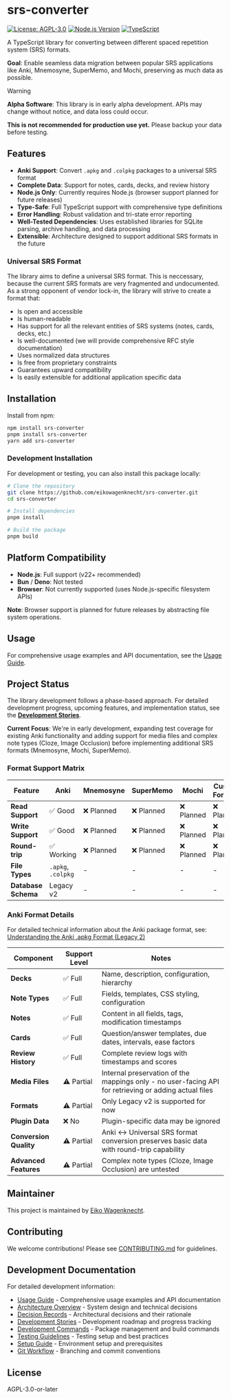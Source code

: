 # srs-converter

[![License: AGPL-3.0](https://img.shields.io/badge/License-AGPL%203.0-blue.svg)](https://opensource.org/licenses/AGPL-3.0)
[![Node.js Version](https://img.shields.io/badge/Node.js-22%2B-green)](https://nodejs.org/)
[![TypeScript](https://img.shields.io/badge/TypeScript-5.9-blue)](https://www.typescriptlang.org/)

A TypeScript library for converting between different spaced repetition system (SRS) formats.

**Goal**: Enable seamless data migration between popular SRS applications like Anki, Mnemosyne, SuperMemo, and Mochi, preserving as much data as possible.

> [!warning]
> **Alpha Software**: This library is in early alpha development.
> APIs may change without notice, and data loss could occur.
>
> **This is not recommended for production use yet.**
> Please backup your data before testing.

## Features

- **Anki Support**: Convert `.apkg` and `.colpkg` packages to a universal SRS format
- **Complete Data**: Support for notes, cards, decks, and review history
- **Node.js Only**: Currently requires Node.js (browser support planned for future releases)
- **Type-Safe**: Full TypeScript support with comprehensive type definitions
- **Error Handling**: Robust validation and tri-state error reporting
- **Well-Tested Dependencies**: Uses established libraries for SQLite parsing, archive handling, and data processing
- **Extensible**: Architecture designed to support additional SRS formats in the future

### Universal SRS Format

The library aims to define a universal SRS format.
This is neccessary, because the current SRS formats are very fragmented and undocumented.
As a strong opponent of vendor lock-in, the library will strive to create a format that:

- Is open and accessible
- Is human-readable
- Has support for all the relevant entities of SRS systems (notes, cards, decks, etc.)
- Is well-documented (we will provide comprehensive RFC style documentation)
- Uses normalized data structures
- Is free from proprietary constraints
- Guarantees upward compatibility
- Is easily extensible for additional application specific data

## Installation

Install from npm:

```bash
npm install srs-converter
pnpm install srs-converter
yarn add srs-converter
```

### Development Installation

For development or testing, you can also install this package locally:

```bash
# Clone the repository
git clone https://github.com/eikowagenknecht/srs-converter.git
cd srs-converter

# Install dependencies
pnpm install

# Build the package
pnpm build
```

## Platform Compatibility

- **Node.js**: Full support (v22+ recommended)
- **Bun** / **Deno**: Not tested
- **Browser**: Not currently supported (uses Node.js-specific filesystem APIs)

**Note**: Browser support is planned for future releases by abstracting file system operations.

## Usage

For comprehensive usage examples and API documentation, see the [Usage Guide](docs/README.usage.md).

## Project Status

The library development follows a phase-based approach. For detailed development progress, upcoming features, and implementation status, see the [**Development Stories**](docs/stories/README.md).

**Current Focus**: We're in early development, expanding test coverage for existing Anki functionality and adding support for media files and complex note types (Cloze, Image Occlusion) before implementing additional SRS formats (Mnemosyne, Mochi, SuperMemo).

### Format Support Matrix

| Feature | Anki | Mnemosyne | SuperMemo | Mochi | Custom Formats |
|---------|------|-----------|-----------|-------|----------------|
| **Read Support** | ✅ Good | ❌ Planned | ❌ Planned | ❌ Planned | ❌ Planned |
| **Write Support** | ✅ Good | ❌ Planned | ❌ Planned | ❌ Planned | ❌ Planned |
| **Round-trip** | ✅ Working | ❌ Planned | ❌ Planned | ❌ Planned | ❌ Planned |
| **File Types** | `.apkg`, `.colpkg` | - | - | - | - |
| **Database Schema** | Legacy v2 | - | - | - | - |

### Anki Format Details

For detailed technical information about the Anki package format, see: [Understanding the Anki .apkg Format (Legacy 2)](https://eikowagenknecht.de/posts/understanding-the-anki-apkg-format-legacy-2/)

| Component | Support Level | Notes |
|-----------|---------------|-------|
| **Decks** | ✅ Full | Name, description, configuration, hierarchy |
| **Note Types** | ✅ Full | Fields, templates, CSS styling, configuration |
| **Notes** | ✅ Full | Content in all fields, tags, modification timestamps |
| **Cards** | ✅ Full | Question/answer templates, due dates, intervals, ease factors |
| **Review History** | ✅ Full | Complete review logs with timestamps and scores |
| **Media Files** | ⚠️ Partial | Internal preservation of the mappings only - no user-facing API for retrieving or adding actual files |
| **Formats** | ⚠️ Partial | Only Legacy v2 is supported for now |
| **Plugin Data** | ❌ No | Plugin-specific data may be ignored |
| **Conversion Quality** | ⚠️ Partial | Anki ↔ Universal SRS format conversion preserves basic data with round-trip capability |
| **Advanced Features** | ⚠️ Partial | Complex note types (Cloze, Image Occlusion) are untested |

## Maintainer

This project is maintained by [Eiko Wagenknecht](https://eikowagenknecht.de).

## Contributing

We welcome contributions! Please see [CONTRIBUTING.md](CONTRIBUTING.md) for guidelines.

## Development Documentation

For detailed development information:

- [Usage Guide](docs/README.usage.md) - Comprehensive usage examples and API documentation
- [Architecture Overview](docs/README.architecture.md) - System design and technical decisions
- [Decision Records](docs/decisions/README.md) - Architectural decisions and their rationale
- [Development Stories](docs/stories/README.md) - Development roadmap and progress tracking
- [Development Commands](docs/README.commands.md) - Package management and build commands
- [Testing Guidelines](docs/README.testing.md) - Testing setup and best practices  
- [Setup Guide](docs/README.setup.md) - Environment setup and prerequisites
- [Git Workflow](docs/README.git.md) - Branching and commit conventions

## License

AGPL-3.0-or-later
